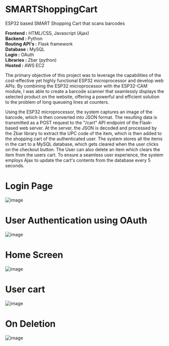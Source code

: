 # SMARTShoppingCart
 ESP32 based SMART Shopping Cart that scans barcodes

 <b>Frontend :</b> HTML/CSS, Javascript (Ajax) </br>
 <b>Backend :</b> Python </br>
 <b>Routing API's :</b> Flask framework </br>
 <b>Database :</b> MySQL </br>
 <b>Login :</b> OAuth </br>
 <b>Libraries :</b> Zbar (python) </br>
 <b>Hosted :</b> AWS EC2 </br>

The primary objective of this project was to leverage the capabilities of the cost-effective yet highly functional ESP32 microprocessor and develop web APIs. By combining the ESP32 microprocessor with the ESP32-CAM module, I was able to create a barcode scanner that seamlessly displays the selected product on the website, offering a powerful and efficient solution to the problem of long queueing lines at counters.

Using the ESP32 microprocessor, the system captures an image of the barcode, which is then converted into JSON format. The resulting data is transmitted as a POST request to the "/cart" API endpoint of the Flask-based web server. At the server, the JSON is decoded and processed by the Zbar library to extract the UPC code of the item, which is then added to the shopping cart of the authenticated user. The system stores all the items in the cart to a MySQL database, which gets cleared when the user clicks on the checkout button. The User can also delete an item which clears the item from the users cart. To ensure a seamless user experience, the system employs Ajax to update the cart's contents from the database every 5 seconds. 

# Login Page
![image](https://github.com/Anagha0202/SMARTShoppingCart/assets/53923590/be00620a-e26a-4c88-bc80-a685fb8f9ede)

# User Authentication using OAuth
![image](https://github.com/Anagha0202/SMARTShoppingCart/assets/53923590/b1c326e4-2b4f-4106-a5b5-ca703b9ae63f)

# Home Screen
![image](https://github.com/Anagha0202/SMARTShoppingCart/assets/53923590/934e9f9a-e1be-4112-9f78-9afa61f4e338)

# User cart
![image](https://github.com/Anagha0202/SMARTShoppingCart/assets/53923590/3254fd5c-cf3a-4661-97b9-19827eab415d)

# On Deletion
![image](https://github.com/Anagha0202/SMARTShoppingCart/assets/53923590/cd824793-fee4-4fa5-badb-8451088688a2)


